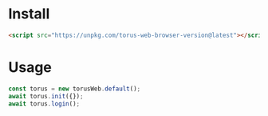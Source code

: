 # Install

``` html
<script src="https://unpkg.com/torus-web-browser-version@latest"></script>
```

# Usage

``` javascript
const torus = new torusWeb.default();
await torus.init({});
await torus.login();
```